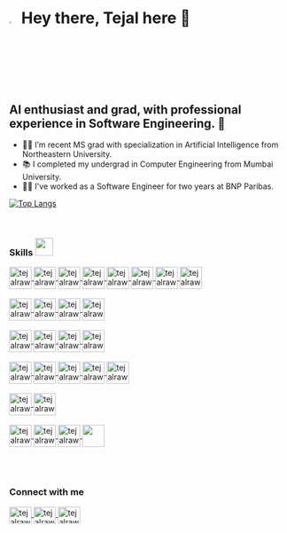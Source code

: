 # <a><img src="https://media.giphy.com/media/hvRJCLFzcasrR4ia7z/giphy.gif" width="3%"> </a> Hey there, Tejal here :sunflower:

## AI enthusiast and grad, with professional experience in Software Engineering. :robot:
- 👩‍🎓 I’m recent MS grad with specialization in Artificial Intelligence from Northeastern University.
- :books: I completed my undergrad in Computer Engineering from Mumbai University.
- :woman_technologist: I've worked as a Software Engineer for two years at BNP Paribas.

<!-- Statistics -->
<!-- ![Tejal's GitHub stats](https://github-readme-stats.vercel.app/api?username=tejal04&show_icons=true&theme=merko&count_private=true) -->
[![Top Langs](https://github-readme-stats.vercel.app/api/top-langs/?username=tejal04&layout=compact&count_private=true)](https://github.com/tejal04)

<br> 

### Skills <img src = "https://media2.giphy.com/media/QssGEmpkyEOhBCb7e1/giphy.gif?cid=ecf05e47a0n3gi1bfqntqmob8g9aid1oyj2wr3ds3mg700bl&rid=giphy.gif" width = 32px>   
<a href="https://www.python.org/" target="_blank">
  <img align="center" src="https://upload.wikimedia.org/wikipedia/commons/thumb/c/c3/Python-logo-notext.svg/1869px-Python-logo-notext.svg.png" alt="tejalrawale" height="40" />
</a>

<a href="https://numpy.org/" target="_blank">
  <img align="center" src="https://user-images.githubusercontent.com/67586773/105040771-43887300-5a88-11eb-9f01-bee100b9ef22.png" alt="tejalrawale" height="40" />
</a>

<a href="https://pandas.pydata.org/" target="_blank">
  <img align="center" src="https://upload.wikimedia.org/wikipedia/commons/thumb/e/ed/Pandas_logo.svg/2560px-Pandas_logo.svg.png" alt="tejalrawale" height="40" />
  
  
<a href="https://pytorch.org/" target="_blank">
  <img align="center" src="https://upload.wikimedia.org/wikipedia/commons/thumb/1/10/PyTorch_logo_icon.svg/640px-PyTorch_logo_icon.svg.png" alt="tejalrawale" height="40" />
</a>

<a href="https://www.tensorflow.org/" target="_blank">
  <img align="center" src="https://upload.wikimedia.org/wikipedia/commons/2/2d/Tensorflow_logo.svg" alt="tejalrawale" height="40"  />
</a>
  
<a href="https://flask.palletsprojects.com/en/2.3.x/" target="_blank">
  <img align="center" src="https://www.giulianopertile.com/uploads/post/review-of-flask-from-a-django-developer/flask-logo-version-2.png" alt="tejalrawale" height="40"  />
</a>
  
<a href="https://matplotlib.org/" target="_blank">
  <img align="center" src="https://upload.wikimedia.org/wikipedia/commons/thumb/8/84/Matplotlib_icon.svg/1200px-Matplotlib_icon.svg.png" alt="tejalrawale" height="40"  />
</a>

<a href="https://seaborn.pydata.org/" target="_blank">
  <img align="center" src="https://seaborn.pydata.org/_images/logo-tall-lightbg.svg" alt="tejalrawale" height="40"  />
</a>  

<br>
<br>

<a href="https://www.java.com/en/" target="_blank">
  <img align="center" src="https://upload.wikimedia.org/wikipedia/en/thumb/3/30/Java_programming_language_logo.svg/800px-Java_programming_language_logo.svg.png" alt="tejalrawale" height="40"  />
</a>

<a href="https://spring.io/" target="_blank">
  <img align="center" src="https://encrypted-tbn0.gstatic.com/images?q=tbn:ANd9GcSwfNfV_bVFloaaz0uW8D6XB9XjhfZhWIybxDXxJn0&s" alt="tejalrawale" height="40"  />
</a>
  
<a href="https://hibernate.org/" target="_blank">
  <img align="center" src="https://upload.wikimedia.org/wikipedia/commons/thumb/2/22/Hibernate_logo_a.png/1200px-Hibernate_logo_a.png" alt="tejalrawale" height="40"  />
</a>  
  
<a href="https://struts.apache.org/" target="_blank">
  <img align="center" src="https://encrypted-tbn0.gstatic.com/images?q=tbn:ANd9GcREDxzCgp6eKo9w39nxeezKIt8I_a2M3I0ed1k4ECqnVQ&s" alt="tejalrawale" height="40" />
</a>   

<br>
<br>
  
<a href="https://www.mysql.com/" target="_blank">
  <img align="center" src="https://www.mysql.com/common/logos/logo-mysql-170x115.png" alt="tejalrawale" height="40" />
</a>  
  
<a href="https://www.oracle.com/database/technologies/appdev/sql.html" target="_blank">
  <img align="center" src="https://online.odu.edu/sites/default/files/program/oracle_pl-sql.png" alt="tejalrawale" height="40" />
</a>  

<a href="https://www.sqlite.org/index.html" target="_blank">
  <img align="center" src="https://www.sqlite.org/images/sqlite370_banner.gif" alt="tejalrawale" height="40" />
</a>  
  
<a href="https://www.mongodb.com/" target="_blank">
  <img align="center" src="https://res.cloudinary.com/hevo/image/upload/v1626694700/hevo-blog/MongoDB-sm-logo-500x400-1-1.gif" alt="tejalrawale" height="40" />
</a>  
  
<br>
<br>
<a href="https://git-scm.com/" target="_blank">
  <img align="center" src="https://git-scm.com/images/logo@2x.png" alt="tejalrawale" height="40" />
</a>  
  
<a href="https://subversion.apache.org/" target="_blank">
  <img align="center" src="https://svn.apache.org/repos/asf/subversion/svn-logos/images/tyrus-svn2.png" alt="tejalrawale" height="40" />
</a>  

<a href="https://www.jenkins.io/" target="_blank">
  <img align="center" src="https://upload.wikimedia.org/wikipedia/commons/thumb/e/e9/Jenkins_logo.svg/1200px-Jenkins_logo.svg.png" alt="tejalrawale" height="40" />
</a>  

<a href="https://maven.apache.org/" target="_blank">
  <img align="center" src="https://cdn.icon-icons.com/icons2/2107/PNG/512/file_type_maven_icon_130397.png" alt="tejalrawale" height="40" />
</a>  

<a href="https://www.atlassian.com/software/jira" target="_blank">
  <img align="center" src="https://logowik.com/content/uploads/images/jira2966.logowik.com.webp" alt="tejalrawale" height="40" />
</a>  
  
<br>
<br>
<a href="https://aws.amazon.com/" target="_blank">
  <img align="center" src="https://logos-world.net/wp-content/uploads/2021/08/Amazon-Web-Services-AWS-Emblem.png" alt="tejalrawale" height="40" />
</a>  
  
<a href="https://cloud.google.com/" target="_blank">
  <img align="center" src="https://logos-world.net/wp-content/uploads/2021/02/Google-Cloud-Symbol.png" alt="tejalrawale" height="40" />
</a>  

<br>
<br>
<a href="https://www.coursera.org/learn/html-css-javascript-for-web-developers" target="_blank">
  <img align="center" src="https://www.supremits.lt/wp-content/uploads/2018/01/html5-css-javascript-logos-2.png" alt="tejalrawale" height="40" />
</a>  
  
<a href="https://nodejs.org/en" target="_blank">
  <img align="center" src="https://cdn.freebiesupply.com/logos/large/2x/nodejs-1-logo-png-transparent.png" alt="tejalrawale" height="40" />
</a>  
  
<a href="https://angularjs.org/" target="_blank">
  <img align="center" src="https://angular.io/assets/images/logos/angular/angular.png" alt="tejalrawale" height="40" />
</a> 
  
<a href="https://www.php.net/" target="_blank">
  <img align="center" src="https://www.php.net//images/logos/new-php-logo.svg" height="40" />
</a> 

<br><br>
### Connect with me
<a href="https://www.linkedin.com/in/tejal-rawale/" target="_blank">
  <img align="center" src="https://upload.wikimedia.org/wikipedia/commons/8/81/LinkedIn_icon.svg" alt="tejalrawale" height="30" width="40" />
</a>

<a href="https://github.com/tejal04" target="_blank">
  <img align="center" src="https://upload.wikimedia.org/wikipedia/commons/9/91/Octicons-mark-github.svg" alt="tejalrawale" height="30" width="40" />
</a>

<a href="mailto:rawale.t@northeastern.edu" target="_blank">
  <img align="center" src="https://upload.wikimedia.org/wikipedia/commons/d/df/Microsoft_Office_Outlook_%282018%E2%80%93present%29.svg" alt="tejalrawale" height="30" width="40" />
</a>


<!--
**tejal04/tejal04** is a ✨ _special_ ✨ repository because its `README.md` (this file) appears on your GitHub profile.

Here are some ideas to get you started:

- 🔭 I’m currently working on ...
- 🌱 I’m currently learning ...
- 👯 I’m looking to collaborate on ...
- 🤔 I’m looking for help with ...
- 💬 Ask me about ...
- 📫 How to reach me: ...
- 😄 Pronouns: ...
- ⚡ Fun fact: ...
-->
